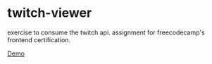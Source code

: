 # twitch-viewer

exercise to consume the twitch api. assignment for freecodecamp's frontend certification.

[Demo](https://stephansum.github.io/freecodecamp-twitch-viewer/)
